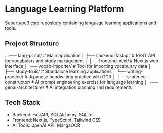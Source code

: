 # Language Learning Platform

Supertype3 core repository containing language learning applications and tools.

## Project Structure

.
├── lang-portal/               # Main application
│   ├── backend-fastapi/      # REST API for vocabulary and study management
│   ├── frontend-next/        # Next.js web interface
│   └── vocab-importer/       # Tool for importing vocabulary data
│
├── study-tools/              # Standalone learning applications
│   └── writing-practice/     # Japanese handwriting practice with OCR
│
├── sentence-constructor/     # AI prompt engineering exercise for language learning
│
└── genai-architecture/       # AI integration planning and requirements

## Tech Stack
- Backend: FastAPI, SQLAlchemy, SQLite
- Frontend: Next.js, TypeScript, Tailwind CSS
- AI Tools: OpenAI API, MangaOCR